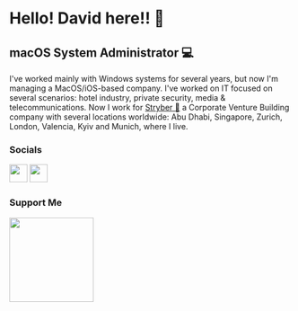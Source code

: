Hello! David here!! 👋
=============================================================================================================================

macOS System Administrator 💻
-----------------------------

I've worked mainly with Windows systems for several years, but now I'm managing a MacOS/iOS-based company. I've worked on IT focused on several scenarios: hotel industry, private security, media & telecommunications. Now I work for [Stryber 🚀](http://stryber.com) a Corporate Venture Building company with several locations worldwide: Abu Dhabi, Singapore, Zurich, London, Valencia, Kyiv and Munich, where I live. 


### Socials

<p align="left"> <a href="https://www.github.com/davidlahoz" target="_blank" rel="noreferrer"><img src="https://raw.githubusercontent.com/danielcranney/readme-generator/main/public/icons/socials/github.svg" width="32" height="32" /></a> <a href="https://www.linkedin.com/in/davidlahoz/" target="_blank" rel="noreferrer"><img src="https://raw.githubusercontent.com/danielcranney/readme-generator/main/public/icons/socials/linkedin.svg" width="32" height="32" /></a></p>

### Support Me

<a href="https://www.buymeacoffee.com/davidlahoz"><img src="https://cdn.buymeacoffee.com/buttons/v2/default-yellow.png" width="150" /></a>
